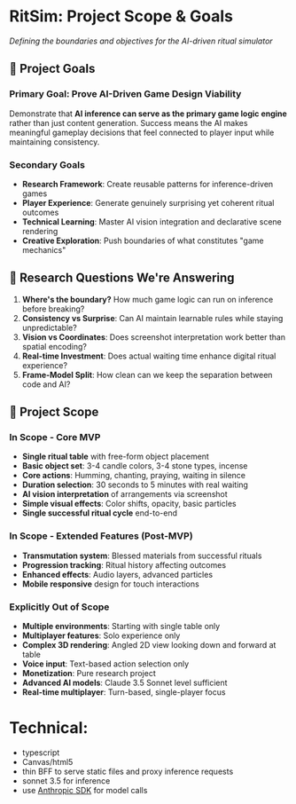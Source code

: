 # RitSim: Project Scope & Goals

*Defining the boundaries and objectives for the AI-driven ritual simulator*

## 🎯 Project Goals

### Primary Goal: Prove AI-Driven Game Design Viability
Demonstrate that **AI inference can serve as the primary game logic engine** rather than just content generation. Success means the AI makes meaningful gameplay decisions that feel connected to player input while maintaining consistency.

### Secondary Goals
- **Research Framework**: Create reusable patterns for inference-driven games
- **Player Experience**: Generate genuinely surprising yet coherent ritual outcomes
- **Technical Learning**: Master AI vision integration and declarative scene rendering
- **Creative Exploration**: Push boundaries of what constitutes "game mechanics"

## 🔬 Research Questions We're Answering

1. **Where's the boundary?** How much game logic can run on inference before breaking?
2. **Consistency vs Surprise**: Can AI maintain learnable rules while staying unpredictable?
3. **Vision vs Coordinates**: Does screenshot interpretation work better than spatial encoding?
4. **Real-time Investment**: Does actual waiting time enhance digital ritual experience?
5. **Frame-Model Split**: How clean can we keep the separation between code and AI?

## 📐 Project Scope

### In Scope - Core MVP
- **Single ritual table** with free-form object placement
- **Basic object set**: 3-4 candle colors, 3-4 stone types, incense
- **Core actions**: Humming, chanting, praying, waiting in silence
- **Duration selection**: 30 seconds to 5 minutes with real waiting
- **AI vision interpretation** of arrangements via screenshot
- **Simple visual effects**: Color shifts, opacity, basic particles
- **Single successful ritual cycle** end-to-end

### In Scope - Extended Features (Post-MVP)
- **Transmutation system**: Blessed materials from successful rituals
- **Progression tracking**: Ritual history affecting outcomes
- **Enhanced effects**: Audio layers, advanced particles
- **Mobile responsive** design for touch interactions

### Explicitly Out of Scope
- **Multiple environments**: Starting with single table only
- **Multiplayer features**: Solo experience only
- **Complex 3D rendering**: Angled 2D view looking down and forward at table
- **Voice input**: Text-based action selection only
- **Monetization**: Pure research project
- **Advanced AI models**: Claude 3.5 Sonnet level sufficient
- **Real-time multiplayer**: Turn-based, single-player focus

# Technical:
- typescript
- Canvas/html5
- thin BFF to serve static files and proxy inference requests
- sonnet 3.5 for inference
- use [Anthropic SDK](https://github.com/anthropics/anthropic-sdk-typescript?tab=readme-ov-file#streaming-helpers) for model calls